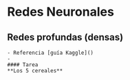 # Redes Neuronales

## Redes profundas (densas)

    - Referencia [guía Kaggle]()
    - 
    #### Tarea
    **Los 5 cereales** 